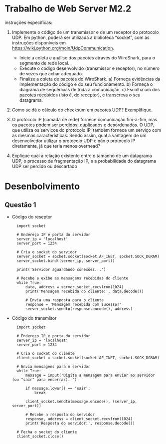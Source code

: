 # Trabalho de Web Server M2.2
instruções específicas:
1) Implemente o código de um transmissor e de um receptor do protocolo UDP. Em python, poderá ser utilizada a biblioteca “socket”, com as instruções disponíveis em https://wiki.python.org/moin/UdpCommunication.

    - Inicie a coleta e análise dos pacotes através do WireShark, para o segmento de rede local.
    - Execute o código desenvolvido (transmissor e receptor), no número de vezes que achar adequado.
    - Finalize a coleta de pacotes do WireShark.
    a) Forneça evidências da implementação do código e do seu funcionamento.
    b) Forneça o diagrama de sequências de toda a comunicação.
    c) Escolha um dos pacotes recebidos (isto é, do receptor), e transcreva o seu datagrama.
    
  
2) Como se dá o cálculo do checksum em pacotes UDP? Exemplifique.
3) O protocolo IP (camada de rede) fornece comunicação fim-a-fim, mas os pacotes podem ser 
perdidos, duplicados e desordenados. O UDP, que utiliza os serviços do protocolo IP, também 
fornece um serviço com as mesmas características. Sendo assim, qual a vantagem de um 
desenvolvedor utilizar o protocolo UDP e não o protocolo IP diretamente, já que teria menos 
overhead?
4) Explique qual a relação existente entre o tamanho de um datagrama UDP, o processo de 
fragmentação IP, e a probabilidade do datagrama UDP ser perdido ou descartado

# Desenbolvimento
## Questão 1
- Código do reseptor
                        
        import socket

        # Endereço IP e porta do servidor
        server_ip = 'localhost'
        server_port = 1234

        # Cria o socket do servidor
        server_socket = socket.socket(socket.AF_INET, socket.SOCK_DGRAM)
        server_socket.bind((server_ip, server_port))

        print('Servidor aguardando conexões...')

        # Recebe e exibe as mensagens recebidas do cliente
        while True:
            data, address = server_socket.recvfrom(1024)
            print('Mensagem recebida do cliente:', data.decode())

            # Envia uma resposta para o cliente
            response = 'Mensagem recebida com sucesso!'
            server_socket.sendto(response.encode(), address)
- Código do transmisor

        import socket

        # Endereço IP e porta do servidor
        server_ip = 'localhost'
        server_port = 1234

        # Cria o socket do cliente
        client_socket = socket.socket(socket.AF_INET, socket.SOCK_DGRAM)

        # Envia mensagens para o servidor
        while True:
            message = input('Digite a mensagem para enviar ao servidor (ou "sair" para encerrar): ')

            if message.lower() == 'sair':
                break

            client_socket.sendto(message.encode(), (server_ip, server_port))

            # Recebe a resposta do servidor
            response, address = client_socket.recvfrom(1024)
            print('Resposta do servidor:', response.decode())

        # Fecha o socket do cliente
        client_socket.close()
